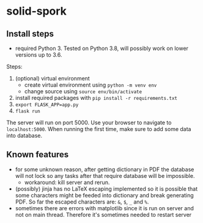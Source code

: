 # solid-spork

## Install steps

- required Python 3. Tested on Python 3.8, will possibly work on lower versions
  up to 3.6.

Steps:

1. (optional) virtual environment
	- create virtual environment using `python -m venv env`
	- change source using `source env/bin/activate`
2. install required packages with `pip install -r requirements.txt`
3. `export FLASK_APP=app.py`
4. `flask run`

The server will run on port 5000. Use your browser to navigate to
`localhost:5000`. When running the first time, make sure to add some data into
database.

## Known features

- for some unknown reason, after getting dictionary in PDF the database will
  not lock so any tasks after that require database will be impossible.
  - workaround: kill server and rerun.
- (possibly) jinja has no LaTeX escaping implemented so it is possible that
  some characters might be feeded into dictionary and break generating PDF. So
  far the escaped characters are: `&`, `$`, `_` and `%`.
- sometimes there are errors with matplotlib since it is run on server and not 
	on main thread. Therefore it's sometimes needed to restart server
